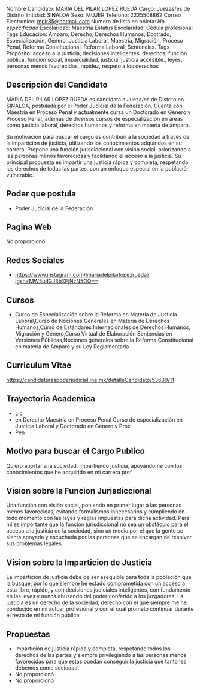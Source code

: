 Nombre Candidato: MARIA DEL PILAR LOPEZ RUEDA
Cargo: Juezas/es de Distrito
Entidad: SINALOA
Sexo: MUJER
Telefono: 2225508862
Correo Electronico: mplr85@hotmail.com
Numero de lista en boleta: *No especificado*
Escolaridad: Maestría
Estatus Escolaridad: Cédula profesional
Tags Educación: Amparo, Derecho, Derechos Humanos, Doctrado, Especialización, Género, Justicia Laboral, Maestría, Migración, Proceso Penal, Reforma Constitucional, Reforma Laboral, Sentencias.
Tags Propósito: acceso a la justicia, decisiones inteligentes, derechos, función pública, función social, imparcialidad, justicia, justicia accesible., leyes, personas menos favorecidas, rapidez, respeto a los derechos


## Descripción del Candidato 

MARIA DEL PILAR LOPEZ RUEDA es candidata a Jueza/es de Distrito en SINALOA, postulada por el Poder Judicial de la Federación. Cuenta con Maestría en Proceso Penal y actualmente cursa un Doctorado en Género y Proceso Penal, además de diversos cursos de especialización en áreas como justicia laboral, derechos humanos y reforma en materia de amparo.

Su motivación para buscar el cargo es contribuir a la sociedad a través de la impartición de justicia, utilizando los conocimientos adquiridos en su carrera. Propone una función jurisdiccional con visión social, priorizando a las personas menos favorecidas y facilitando el acceso a la justicia. Su principal propuesta es impartir una justicia rápida y completa, respetando los derechos de todas las partes, con un enfoque especial en la población vulnerable.


## Poder que postula

- Poder Judicial de la Federación


## Pagina Web

No proporcionó


## Redes Sociales

- https://www.instagram.com/jmariadelpilarlopezrueda?igsh=MW5udGJ3bXFjNzN5OQ==


## Cursos

- Curso de Especialización sobre la Reforma en Materia de Justicia Laboral,Curso de Nociones Generales en Materia de Derechos Humanos,Curso de Estándares Internacionales de Derechos Humanos, Migración y Género,Curso Virtual de Elaboración Sentencias en Versiones Públicas,Nociones generales sobre la Reforma Constitucional en materia de Amparo y su Ley Reglamentaria


## Curriculum Vitae

https://candidaturaspoderjudicial.ine.mx/detalleCandidato/53639/11


## Trayectoria Academica

- Lic
- en Derecho Maestría en Proceso Penal Curso de especialización en Justicia Laboral y Doctorado en Género y Proc
- Pen


## Motivo para buscar el Cargo Publico

Quiero aportar a la sociedad, impartiendo justicia, apoyándome con los conocimientos que he adquirido en mi carrera prof


## Vision sobre la Funcion Jurisdiccional

Una función con visión social, poniendo en primer lugar a las personas menos favorecidas, evitando formalismos innecesarios y cumpliendo en todo momento con las leyes y reglas impuestas para dicha actividad. Para mí es importante que la función jurisdiccional no sea un obstáculo para el acceso a la justicia de la sociedad, sino un medio por el que la gente se sienta apoyada y escuchada por las personas que se encargan de resolver sus problemas legales.


## Vision sobre la Imparticion de Justicia

La impartición de justicia debe de ser asequible para toda la población que la busque, por lo que siempre he estado comprometida con un acceso a esta libre, rápido, y con decisiones judiciales inteligentes, con fundamento en las leyes y nunca abusando del poder conferido a los juzgadores. La justicia es un derecho de la sociedad, derecho con el que siempre me he conducido en mi actuar profesional y con el cual prometo continuar durante el resto de mi función pública.


## Propuestas

- Impartición de justicia rápida y completa, respetando todos los derechos de las partes y siempre privilegiando a las personas menos favorecidas para que estas puedan conseguir la justicia que tanto les debemos como sociedad.
- No proporcionó
- No proporcionó

